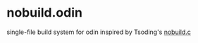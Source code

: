 # nobuild.odin
single-file build system for odin inspired by Tsoding's [nobuild.c](https://github.com/tsoding/nobuild)

